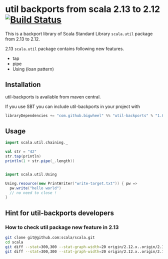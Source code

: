 # util backports from scala 2.13 to 2.12 [![Build Status](https://travis-ci.org/bigwheel/util-backports.svg?branch=master)](https://travis-ci.org/bigwheel/util-backports)

This is a backport library of Scala Standard Library `scala.util` package from 2.13 to 2.12.

2.13 `scala.util` package contains following new features.

* tap
* pipe
* Using (loan pattern)

## Installation

util-backports is available from maven central.

If you use SBT you can include util-backports in your project with

```scala
libraryDependencies += "com.github.bigwheel" %% "util-backports" % "1.0"
```

## Usage

```scala
import scala.util.chaining._

val str = "42"
str.tap(println)
println(1 + str.pipe(_.length))


import scala.util.Using

Using.resource(new PrintWriter("write-target.txt")) { pw =>
  pw.write("hello world")
  // no need to close !
}
```

## Hint for util-backports developers

### How to check util package new feature in 2.13

```bash
git clone git@github.com:scala/scala.git
cd scala
git diff --stat=300,300 --stat-graph-width=20 origin/2.12.x..origin/2.13.x -- src/library/scala/util
git diff --stat=300,300 --stat-graph-width=20 origin/2.12.x..origin/2.13.x -- test/junit/scala/util
```
